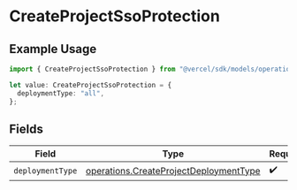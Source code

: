 # CreateProjectSsoProtection

## Example Usage

```typescript
import { CreateProjectSsoProtection } from "@vercel/sdk/models/operations/createproject.js";

let value: CreateProjectSsoProtection = {
  deploymentType: "all",
};
```

## Fields

| Field                                                                                            | Type                                                                                             | Required                                                                                         | Description                                                                                      |
| ------------------------------------------------------------------------------------------------ | ------------------------------------------------------------------------------------------------ | ------------------------------------------------------------------------------------------------ | ------------------------------------------------------------------------------------------------ |
| `deploymentType`                                                                                 | [operations.CreateProjectDeploymentType](../../models/operations/createprojectdeploymenttype.md) | :heavy_check_mark:                                                                               | N/A                                                                                              |